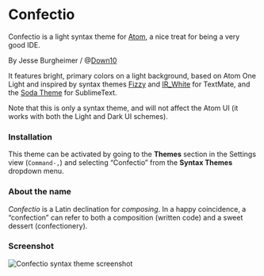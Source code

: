 # Confectio

Confectio is a light syntax theme for [Atom](http://atom.io/), a nice treat for being a very good IDE.

By Jesse Burgheimer / @[Down10](https://github.com/down10)

It features bright, primary colors on a light background, based on Atom One Light and inspired by syntax themes [Fizzy][fizzy] and [IR_White][irw] for TextMate, and the [Soda Theme][soda] for SublimeText.

Note that this is only a syntax theme, and will not affect the Atom UI (it works with both the Light and Dark UI schemes).


### Installation

This theme can be activated by going to the __Themes__ section in the Settings view (`Command-,`) and selecting “Confectio” from the __Syntax Themes__ dropdown menu.


### About the name

_Confectio_ is a Latin declination for _composing_. In a happy coincidence, a “confection” can refer to both a composition (written code) and a sweet dessert (confectionery).


### Screenshot

![Confectio syntax theme screenshot](https://f.cloud.github.com/assets/69169/2289498/4c3cb0ec-a009-11e3-8dbd-077ee11741e5.gif)


[fizzy]: https://github.com/jglovier/fizzy
[irw]: http://blog.toddwerth.com/entries/3
[soda]: https://github.com/buymeasoda/soda-theme
